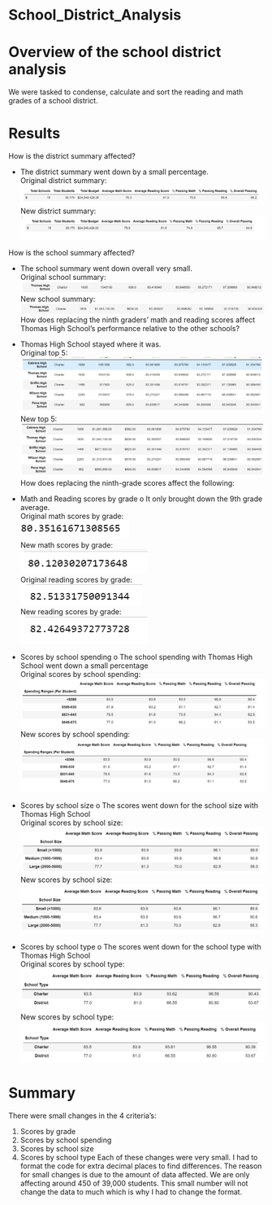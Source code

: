 # School_District_Analysis
# Overview of the school district analysis
We were tasked to condense, calculate and sort the reading and math grades of a school district. 
# Results
How is the district summary affected?
-	The district summary went down by a small percentage. <br/>
Original district summary: <br/>
![districtsummary](Resources/districtsummary.png)<br/>
New district summary: <br/>
![newdistrictsummary](Resources/newdistrictsummary.png)<br/>

How is the school summary affected?
-	The school summary went down overall very small. <br/>
Original school summary: <br/>
![summaryorig](Resources/summaryorig.png)<br/>
New school summary: <br/>
![summarytentwe](Resources/summarytentwe.png)
How does replacing the ninth graders’ math and reading scores affect Thomas High School’s performance relative to the other schools?
-	Thomas High School stayed where it was. <br/>
Original top 5: <br/>
![origtop5](Resources/origtop5.png)<br/>
New top 5: <br/>
![newtop5](Resources/newtop5.png)<br/>
How does replacing the ninth-grade scores affect the following:
-	Math and Reading scores by grade
o	It only brought down the 9th grade average.<br/>
Original math scores by grade: <br/>
![mathgradeavg](Resources/mathgradeavg.png)<br/>
New math scores by grade: <br/>
![mathgradeavgna](Resources/mathgradeavgna.png)<br/>
Original reading scores by grade: <br/>
![readinggradeavg](Resources/readinggradeavg.png)<br/>
New reading scores by grade: <br/>
![readinggradeavgna](Resources/readinggradeavgna.png)

-	Scores by school spending
o	The school spending with Thomas High School went down a small percentage <br/>
Original scores by school spending: <br/>
![schoolspending](Resources/schoolspending.png)<br/>
New scores by school spending: <br/>
![schoolspendingna](Resources/schoolspendingna.png)
-	Scores by school size
o	The scores went down for the school size with Thomas High School <br/>
Original scores by school size: <br/>
![schoolsize](Resources/schoolsize.png)<br/>
New scores by school size: <br/>
![schoolsizena](Resources/schoolsizena.png)<br/>
-	Scores by school type
o	The scores went down for the school type with Thomas High School <br/>
Original scores by school type: <br/>
![schooltype](Resources/schooltype.png)<br/>
New scores by school type: <br/>
![schooltypena](Resources/schooltypena.png)<br/>


# Summary
There were small changes in the 4 criteria’s:
1.	Scores by grade
2.	Scores by school spending
3.	Scores by school size
4.	Scores by school type
Each of these changes were very small. I had to format the code for extra decimal places to find differences. The reason for small changes is due to the amount of data affected. We are only affecting around 450 of 39,000 students. This small number will not change the data to much which is why I had to change the format. 

